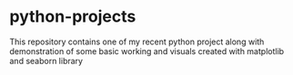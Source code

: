 # python-projects
This repository contains one of my recent python project along with demonstration of some basic working and visuals created with matplotlib and seaborn library
